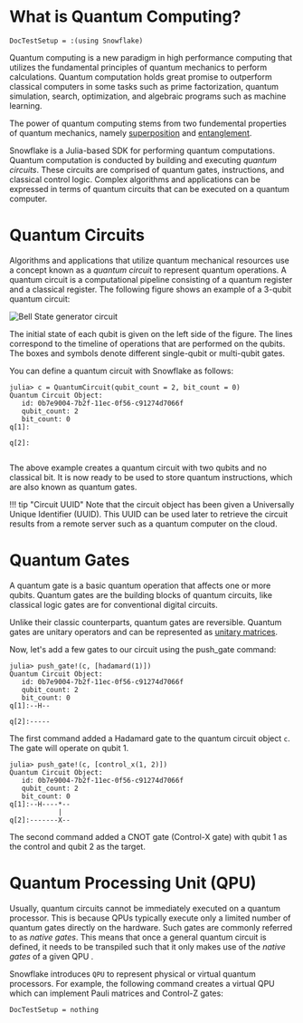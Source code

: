 # What is Quantum Computing?
```@meta
DocTestSetup = :(using Snowflake)
```
Quantum computing is a new paradigm in high performance computing that utilizes the fundamental principles of quantum mechanics to perform calculations. Quantum computation holds great promise to outperform classical computers in some tasks such as prime factorization, quantum simulation, search, optimization, and algebraic programs such as machine learning.

The power of quantum computing stems from two fundemental properties of quantum mechanics, namely [superposition](https://en.wikipedia.org/wiki/Quantum_superposition) and [entanglement](https://en.wikipedia.org/wiki/Quantum_entanglement).

Snowflake is a Julia-based SDK for performing quantum computations. Quantum computation is conducted by building and executing _quantum circuits_. These circuits are comprised of quantum gates, instructions, and classical control logic. Complex algorithms and applications can be expressed in terms of quantum circuits that can be executed on a quantum computer.

# Quantum Circuits

Algorithms and applications that utilize quantum mechanical resources use a concept known as a _quantum circuit_ to represent quantum operations. A quantum circuit is a computational pipeline consisting of a quantum register and a classical register. The following figure shows an example of a 3-qubit quantum circuit:

![Bell State generator circuit](https://i.stack.imgur.com/NkYrk.png)

The initial state of each qubit is given on the left side of the figure. The lines correspond to the timeline of operations that are performed on the qubits. The boxes and symbols denote different single-qubit or multi-qubit gates.

You can define a quantum circuit with Snowflake as follows:

```jldoctest basics_quantum_circuit
julia> c = QuantumCircuit(qubit_count = 2, bit_count = 0)
Quantum Circuit Object:
   id: 0b7e9004-7b2f-11ec-0f56-c91274d7066f 
   qubit_count: 2 
   bit_count: 0 
q[1]:
     
q[2]:
  
```
The above example creates a quantum circuit with two qubits and no classical bit. It is now ready to be used to store quantum instructions, which are also known as quantum gates. 

!!! tip "Circuit UUID"
    Note that the circuit object has been given a Universally Unique Identifier (UUID). This UUID can be used later to retrieve the circuit results from a remote server such as a quantum computer on the cloud.


# Quantum Gates

A quantum gate is a basic quantum operation that affects one or more qubits. Quantum gates are the building blocks of quantum circuits, like classical logic gates are for conventional digital circuits.

Unlike their classic counterparts, quantum gates are reversible. Quantum gates are unitary operators and can be represented as [unitary matrices](https://en.wikipedia.org/wiki/Unitary_matrix).

Now, let's add a few gates to our circuit using the push_gate command:

```jldoctest basics_quantum_circuit
julia> push_gate!(c, [hadamard(1)])
Quantum Circuit Object:
   id: 0b7e9004-7b2f-11ec-0f56-c91274d7066f 
   qubit_count: 2 
   bit_count: 0 
q[1]:--H--
          
q[2]:-----
```          
The first command added a Hadamard gate to the quantum circuit object `c`. The gate will operate on qubit 1.

```jldoctest basics_quantum_circuit
julia> push_gate!(c, [control_x(1, 2)])
Quantum Circuit Object:
   id: 0b7e9004-7b2f-11ec-0f56-c91274d7066f 
   qubit_count: 2 
   bit_count: 0 
q[1]:--H----*--
            |  
q[2]:-------X--
```

 The second command added a CNOT gate (Control-X gate) with qubit 1 as the control and qubit 2 as the target. 

 # Quantum Processing Unit (QPU)

Usually, quantum circuits cannot be immediately executed on a quantum processor. This is because QPUs typically execute only a limited number of quantum gates directly on the hardware. Such gates are commonly referred to as *native gates*. This means that once a general quantum circuit is defined, it needs to be transpiled such that it only makes use of the *native gates* of a given QPU . 

Snowflake introduces `QPU` to represent physical or virtual quantum processors. For example, the following command creates a virtual QPU which can implement Pauli matrices and Control-Z gates:

```@meta
DocTestSetup = nothing
```
